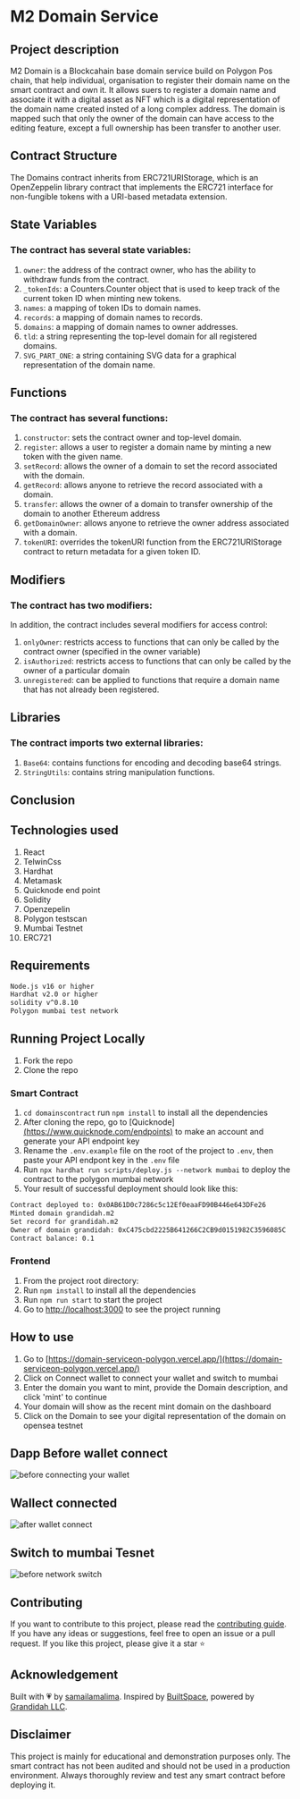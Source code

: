 # M2 Domain Service
## Project description
M2 Domain is a Blockcahain base domain service build on Polygon Pos chain, that help individual, organisation to register their domain name on the smart contract and own it. It allows suers to register a domain name and associate it with a digital asset as NFT which is a digital representation of the domain name created insted of a long complex address.
The domain is mapped such that only the owner of the domain can have access to the editing feature, except a full ownership has been transfer to another user.
## Contract Structure
The Domains contract inherits from ERC721URIStorage, which is an OpenZeppelin library contract that implements the ERC721 interface for non-fungible tokens with a URI-based metadata extension.

## State Variables
### The contract has several state variables:

1. `owner`: the address of the contract owner, who has the ability to withdraw funds from the contract.
2. `_tokenIds`: a Counters.Counter object that is used to keep track of the current token ID when minting new tokens.
3. `names`: a mapping of token IDs to domain names.
4. `records`: a mapping of domain names to records.
5. `domains`: a mapping of domain names to owner addresses.
6. `tld`: a string representing the top-level domain for all registered domains.
7. `SVG_PART_ONE`: a string containing SVG data for a graphical representation of the domain name.
## Functions
### The contract has several functions:

1. `constructor`: sets the contract owner and top-level domain.
2. `register`: allows a user to register a domain name by minting a new token with the given name.
3. `setRecord`: allows the owner of a domain to set the record associated with the domain.
4. `getRecord`: allows anyone to retrieve the record associated with a domain.
5. `transfer`: allows the owner of a domain to transfer ownership of the domain to another Ethereum address
6. `getDomainOwner`: allows anyone to retrieve the owner address associated with a domain.
7. `tokenURI`: overrides the tokenURI function from the ERC721URIStorage contract to return metadata for a given token ID.
## Modifiers
### The contract has two modifiers:
In addition, the contract includes several modifiers for access control:

1. `onlyOwner`: restricts access to functions that can only be called by the contract owner (specified in the owner variable)
2. `isAuthorized`: restricts access to functions that can only be called by the owner of a particular domain
3. `unregistered`: can be applied to functions that require a domain name that has not already been registered.
## Libraries
### The contract imports two external libraries:

1. `Base64`: contains functions for encoding and decoding base64 strings.
2. `StringUtils`: contains string manipulation functions.
## Conclusion
## Technologies used
1. React
2. TelwinCss
3. Hardhat
4. Metamask
5. Quicknode end point
6. Solidity
7. Openzepelin
8. Polygon testscan
9. Mumbai Testnet
10. ERC721

## Requirements
```sh
Node.js v16 or higher
Hardhat v2.0 or higher
solidity v^0.8.10
Polygon mumbai test network
```
## Running Project Locally

1. Fork the repo
2. Clone the repo
### Smart Contract
1. `cd domainscontract` run `npm install` to install all the dependencies 
2. After cloning the repo, go to [Quicknode][(https://www.quicknode.com/endpoints)](https://www.quicknode.com/endpoints) to make an account and generate your API endpoint key
3. Rename the `.env.example` file on the root of the project to `.env`, then paste your API endpont key in the `.env` file
4. Run `npx hardhat run scripts/deploy.js --network mumbai` to deploy the contract to the polygon mumbai network
5. Your result of successful deployment should look like this:
```sh
Contract deployed to: 0x0AB61D0c7286c5c12Ef0eaaFD90B446e643DFe26
Minted domain grandidah.m2
Set record for grandidah.m2
Owner of domain grandidah: 0xC475cbd2225B641266C2CB9d0151982C3596085C
Contract balance: 0.1
```
### Frontend 
1. From the project root directory:
2. Run `npm install` to install all the dependencies
3. Run `npm run start` to start the project
4. Go to [http://localhost:3000](http://localhost:3000) to see the project running

## How to use

1. Go to [https://domain-serviceon-polygon.vercel.app/](https://domain-serviceon-polygon.vercel.app/)
2. Click on Connect wallet to connect your wallet and switch to mumbai
3. Enter the domain you want to mint, provide the Domain description, and click 'mint' to continue
4. Your domain will show as the recent mint domain on the dashboard
5. Click on the Domain to see your digital representation of the domain on opensea testnet

## Dapp Before wallet connect
![before connecting your wallet](https://user-images.githubusercontent.com/41795852/225465406-bc931491-3d26-443f-bbc4-6d6980517515.PNG)

## Wallect connected
![after wallet connect](https://user-images.githubusercontent.com/41795852/225465507-8779d711-278e-45fb-98ac-5673ccd28b6e.PNG)

## Switch to mumbai Tesnet
![before network switch](https://user-images.githubusercontent.com/41795852/225465557-16565430-3d1b-46e2-b827-644df601d040.PNG)

## Contributing

If you want to contribute to this project, please read the [contributing guide](./CONTRIBUTING.md). If you have any ideas or suggestions, feel free to open an issue or a pull request. 
If you like this project, please give it a star ⭐️

## Acknowledgement

Built with 💗 by [samailamalima](https://github.com/samailamalima). Inspired by [BuiltSpace](https://buildspace.so/), powered by [Grandidah LLC](https://grandida.com/).

## Disclaimer
This project is mainly for educational and demonstration purposes only. The smart contract has not been audited and should not be used in a production environment. Always thoroughly review and test any smart contract before deploying it.
